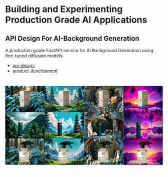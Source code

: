 # Building and Experimenting Production Grade AI Applications

## API Design For AI-Background Generation

A production grade FastAPI service for AI Background Generation using fine-tuned diffusion models: 

- [api-design](/ai-background-generation/README.md)
- [product-development](https://github.com/VimukthiRandika1997/AI-background-generation)

![Sample generated product-shots](/ai-background-generation/assets/sample_image.png)
